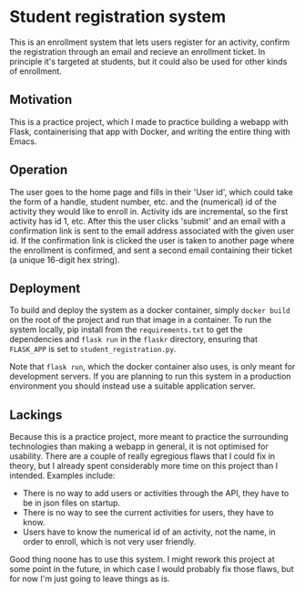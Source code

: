 # Student registration system
This is an enrollment system that lets users register for an activity, confirm the registration through an email and recieve an enrollment ticket. In principle it's targeted at students, but it could also be used for other kinds of enrollment.

## Motivation
This is a practice project, which I made to practice building a webapp with Flask, containerising that app with Docker, and writing the entire thing with Emacs.

## Operation
The user goes to the home page and fills in their 'User id', which could take the form of a handle, student number, etc. and the (numerical) id of the activity they would like to enroll in. Activity ids are incremental, so the first activity has id 1, etc. After this the user clicks 'submit' and an email with a confirmation link is sent to the email address associated with the given user id. If the confirmation link is clicked the user is taken to another page where the enrollment is confirmed, and sent a second email containing their ticket (a unique 16-digit hex string).

## Deployment
To build and deploy the system as a docker container, simply `docker build` on the root of the project and run that image in a container. To run the system locally, pip install from the `requirements.txt` to get the dependencies and `flask run` in the `flaskr` directory, ensuring that `FLASK_APP` is set to `student_registration.py`.

Note that `flask run`, which the docker container also uses, is only meant for development servers. If you are planning to run this system in a production environment you should instead use a suitable application server.

## Lackings
Because this is a practice project, more meant to practice the surrounding technologies than making a webapp in general, it is not optimised for usability. There are a couple of really egregious flaws that I could fix in theory, but I already spent considerably more time on this project than I intended. Examples include:

* There is no way to add users or activities through the API, they have to be in json files on startup.
* There is no way to see the current activities for users, they have to know.
* Users have to know the numerical id of an activity, not the name, in order to enroll, which is not very user friendly.

Good thing noone has to use this system. I might rework this project at some point in the future, in which case I would probably fix those flaws, but for now I'm just going to leave things as is.
